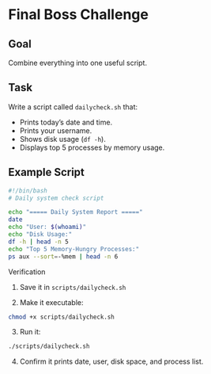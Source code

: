 # Final Boss Challenge

## Goal
Combine everything into one useful script.

## Task
Write a script called `dailycheck.sh` that:
- Prints today’s date and time.
- Prints your username.
- Shows disk usage (`df -h`).
- Displays top 5 processes by memory usage.

## Example Script
```bash
#!/bin/bash
# Daily system check script

echo "===== Daily System Report ====="
date
echo "User: $(whoami)"
echo "Disk Usage:"
df -h | head -n 5
echo "Top 5 Memory-Hungry Processes:"
ps aux --sort=-%mem | head -n 6
```

Verification

1. Save it in ```scripts/dailycheck.sh```


2. Make it executable:
```bash
chmod +x scripts/dailycheck.sh
```

3. Run it:
```bash
./scripts/dailycheck.sh
```

4. Confirm it prints date, user, disk space, and process list.


